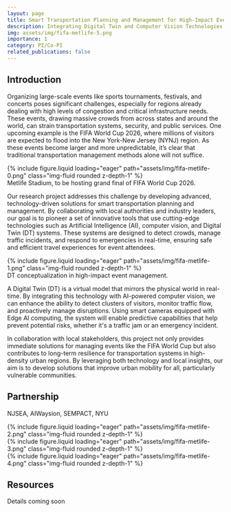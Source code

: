```yaml
---
layout: page
title: Smart Transportation Planning and Management for High-Impact Events
description: Integrating Digital Twin and Computer Vision Technologies
img: assets/img/fifa-metlife-5.png
importance: 1
category: PI/Co-PI
related_publications: false
---
```

## Introduction
Organizing large-scale events like sports tournaments, festivals, and concerts poses significant challenges, especially for regions already dealing with high levels of congestion and critical infrastructure needs. These events, drawing massive crowds from across states and around the world, can strain transportation systems, security, and public services. One upcoming example is the FIFA World Cup 2026, where millions of visitors are expected to flood into the New York-New Jersey (NYNJ) region. As these events become larger and more unpredictable, it’s clear that traditional transportation management methods alone will not suffice.

<div class="row mt-3">
    <div class="col-sm mt-3 mt-md-0">
        {% include figure.liquid loading="eager" path="assets/img/fifa-metlife-0.png" class="img-fluid rounded z-depth-1" %}
    </div>
</div>
<div class="caption">
    Metlife Stadium, to be hosting grand final of FIFA World Cup 2026.
</div>

Our research project addresses this challenge by developing advanced, technology-driven solutions for smart transportation planning and management. By collaborating with local authorities and industry leaders, our goal is to pioneer a set of innovative tools that use cutting-edge technologies such as Artificial Intelligence (AI), computer vision, and Digital Twin (DT) systems. These systems are designed to detect crowds, manage traffic incidents, and respond to emergencies in real-time, ensuring safe and efficient travel experiences for event attendees.

<div class="row mt-3">
    <div class="col-sm mt-3 mt-md-0">
        {% include figure.liquid loading="eager" path="assets/img/fifa-metlife-1.png" class="img-fluid rounded z-depth-1" %}
    </div>
</div>
<div class="caption">
    DT conceptualization in high-impact event management.
</div>

A Digital Twin (DT) is a virtual model that mirrors the physical world in real-time. By integrating this technology with AI-powered computer vision, we can enhance the ability to detect clusters of visitors, monitor traffic flow, and proactively manage disruptions. Using smart cameras equipped with Edge AI computing, the system will enable predictive capabilities that help prevent potential risks, whether it's a traffic jam or an emergency incident.

In collaboration with local stakeholders, this project not only provides immediate solutions for managing events like the FIFA World Cup but also contributes to long-term resilience for transportation systems in high-density urban regions. By leveraging both technology and local insights, our aim is to develop solutions that improve urban mobility for all, particularly vulnerable communities. 

## Partnership
NJSEA, AIWaysion, SEMPACT, NYU 
<div class="row mt-3">
    <div class="col-sm mt-3 mt-md-0">
        {% include figure.liquid loading="eager" path="assets/img/fifa-metlife-2.png" class="img-fluid rounded z-depth-1" %}
    </div>
    <div class="col-sm mt-3 mt-md-0">
        {% include figure.liquid loading="eager" path="assets/img/fifa-metlife-3.png" class="img-fluid rounded z-depth-1" %}
    </div>
    <div class="col-sm mt-3 mt-md-0">
        {% include figure.liquid loading="eager" path="assets/img/fifa-metlife-4.png" class="img-fluid rounded z-depth-1" %}
    </div>
</div>


## Resources
Details coming soon